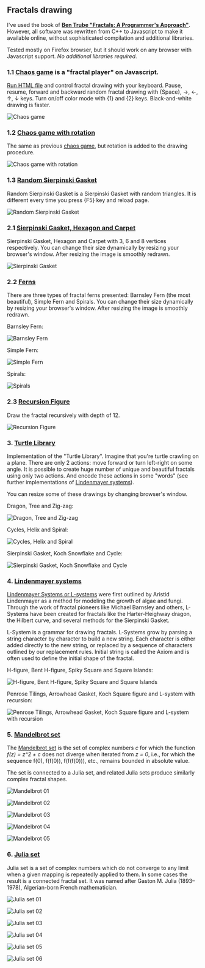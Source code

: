 ## Fractals drawing

I've used the book of [**Ben Trube "Fractals: A Programmer's Approach"**](
https://www.amazon.com/Fractals-Programmers-Approach-Ben-Trube-ebook/dp/B00E9W1W5W).
However, all software was rewritten from C++ to Javascript to make it
available online, without sophisticated compilation and additional libraries.

Tested mostly on Firefox browser, but it should work on any browser
with Javascript support. *No additional libraries required*.

### 1.1 [Chaos game](01.1_Chaos_Game) is a "fractal player" on Javascript.

[Run HTML file](https://foobar167.github.io/page/chaos-game/chaos-game.html)
and control fractal drawing with your keyboard.
Pause, resume, forward and backward random fractal drawing
with {Space}, →, ←, ↑, ↓ keys. Turn on/off color mode with
{1} and {2} keys. Black-and-white drawing is faster.

![Chaos game](data/2019.01.04-chaos-player.png)

### 1.2 [Chaos game with rotation](01.2_Chaos_Game_Rotation)

The same as previous [chaos game](01.1_Chaos_Game), but rotation
is added to the drawing procedure.

![Chaos game with rotation](data/2019.01.04-chaos-player-with-rotation.png)

### 1.3 [Random Sierpinski Gasket](01.3_Random_Sierpinski_Gasket)

Random Sierpinski Gasket is a Sierpinski Gasket with random triangles.
It is different every time you press {F5} key and reload page.

![Random Sierpinski Gasket](data/2019.01.04-random-sierpinski-gasket.png)

### 2.1 [Sierpinski Gasket, Hexagon and Carpet](02.1_Sierpinski_Gasket)

Sierpinski Gasket, Hexagon and Carpet with 3, 6 and 8 vertices respectively.
You can change their size dynamically by resizing your browser's window.
After resizing the image is smoothly redrawn.

![Sierpinski Gasket](data/2019.01.04-sierpinski-gasket.png)

### 2.2 [Ferns](02.2_Ferns)

There are three types of fractal ferns presented:
Barnsley Fern (the most beautiful), Simple Fern and Spirals.
You can change their size dynamically by resizing your browser's window.
After resizing the image is smoothly redrawn.

Barnsley Fern:

![Barnsley Fern](data/2019.01.04-barnsley-fern.png)

Simple Fern:

![Simple Fern](data/2019.01.04-simple-fern.png)

Spirals:

![Spirals](data/2019.01.04-spirals.png)

### 2.3 [Recursion Figure](02.3_Recursion_Figure)

Draw the fractal recursively with depth of 12.

![Recursion Figure](data/2019.01.04-recursion-figure.png)

### 3. [Turtle Library](03_Turtle_Library)

Implementation of the "Turtle Library".
Imagine that you're turtle crawling on a plane.
There are only 2 actions: move forward or turn left-right on some angle.
It is possible to create huge number of unique and beautiful
fractals using only two actions. And encode these actions in some
"words" (see further implementations of
[Lindenmayer systems](04_Lindenmayer_Systems)).

You can resize some of these drawings by changing browser's window.

Dragon, Tree and Zig-zag:

![Dragon, Tree and Zig-zag](data/2019.01.04-dragon-tree-zig-zag.png)

Cycles, Helix and Spiral:

![Cycles, Helix and Spiral](data/2019.01.04-cycles-helix-spiral.png)

Sierpinski Gasket, Koch Snowflake and Cycle:

![Sierpinski Gasket, Koch Snowflake and Cycle](data/2019.01.04-sierpinski-koch-cycle.png)

### 4. [Lindenmayer systems](04_Lindenmayer_Systems)

[Lindenmayer Systems or L-systems](https://en.wikipedia.org/wiki/L-system)
were first outlined by Aristid Lindenmayer as a method for modeling the growth
of algae and fungi. Through the work of fractal pioneers like Michael Barnsley and others,
L-Systems have been created for fractals like the Harter-Heighway dragon,
the Hilbert curve, and several methods for the Sierpinski Gasket.

L-System is a grammar for drawing fractals. L-Systems grow by parsing a string
character by character to build a new string. Each character is either added
directly to the new string, or replaced by a sequence of characters outlined
by our replacement rules. Initial string is called the Axiom and is often used
to define the initial shape of the fractal.

H-figure, Bent H-figure, Spiky Square and Square Islands:

![H-figure, Bent H-figure, Spiky Square and Square Islands](data/2019.01.04-l-systems-1.png)

Penrose Tilings, Arrowhead Gasket, Koch Square figure and L-system with recursion:

![Penrose Tilings, Arrowhead Gasket, Koch Square figure and L-system with recursion](
data/2019.01.04-l-systems-2.png)

### 5. [Mandelbrot set](05_Mandelbrot_Set)

The [Mandelbrot set](https://en.wikipedia.org/wiki/Mandelbrot_set) is the set
of complex numbers *c* for which the function *f(z) = z^2 + c*
does not diverge when iterated from *z = 0*, i.e., for which the sequence
f(0), f(f(0)), f(f(f(0))), etc., remains bounded in absolute value.

The set is connected to a Julia set, and related Julia sets produce
similarly complex fractal shapes.

![Mandelbrot 01](data/2019.01.05-mandelbrot-01.png)

![Mandelbrot 02](data/2019.01.05-mandelbrot-02.png)

![Mandelbrot 03](data/2019.01.05-mandelbrot-03.png)

![Mandelbrot 04](data/2019.01.05-mandelbrot-04.png)

![Mandelbrot 05](data/2019.01.05-mandelbrot-05.png)

### 6. [Julia set](06_Julia_Set)

Julia set is a set of complex numbers which do not converge to any limit
when a given mapping is repeatedly applied to them. In some cases the result
is a connected fractal set. It was  named after Gaston M. Julia (1893–1978),
Algerian-born French mathematician.

![Julia set 01](data/2019.01.05-julia-set-01-douady-rabbit.png)

![Julia set 02](data/2019.01.05-julia-set-02-sea-horse.png)

![Julia set 03](data/2019.01.05-julia-set-03-dendrites.png)

![Julia set 04](data/2019.01.05-julia-set-04-dust.png)

![Julia set 05](data/2019.01.05-julia-set-05-random-sea-horse.png)

![Julia set 06](data/2019.01.05-julia-set-06-random-dendrites.png)
